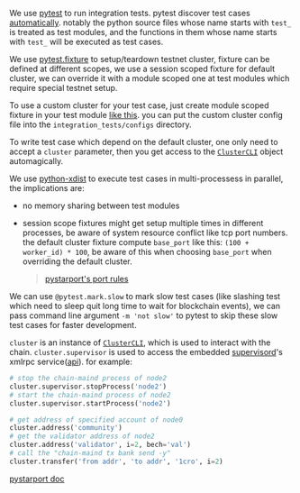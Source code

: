 We use [pytest](https://docs.pytest.org/) to run integration tests. pytest discover test cases
[automatically](https://docs.pytest.org/en/3.0.6/goodpractices.html#conventions-for-python-test-discovery). notably the
python source files whose name starts with `test_` is treated as test modules, and the functions in them whose name
starts with `test_` will be executed as test cases.

We use [pytest.fixture]() to setup/teardown testnet cluster, fixture can be defined at different scopes, we use a
session scoped fixture for default cluster, we can override it with a module scoped one at test modules which require
special testnet setup.

To use a custom cluster for your test case, just create module scoped fixture in your test module [like
this](https://github.com/crypto-com/chain-main/blob/cb0005fd64250e08e4f758138db6a11fcec71d03/integration_tests/test_slashing.py#L17).
you can put the custom cluster config file into the `integration_tests/configs` directory.

To write test case which depend on the default cluster, one only need to accept a `cluster` parameter, then you get
access to the [`ClusterCLI`](../pystarport/pystarport/cluster.py#L38) object automagically.

We use [python-xdist](https://pypi.org/project/pytest-xdist/) to execute test cases in multi-processess in parallel, the
implications are:

- no memory sharing between test modules

- session scope fixtures might get setup multiple times in different processes, be aware of system resource conflict
  like tcp port numbers. the default cluster fixture compute `base_port` like this: `(100 + worker_id) * 100`, be aware
of this when choosing `base_port` when overriding the default cluster.

  > [pystarport's port rules](../pystarport/README.md#port-rules)

We can use `@pytest.mark.slow` to mark slow test cases (like slashing test which need to sleep quit long time to wait
for blockchain events), we can pass command line argument `-m 'not slow'` to pytest to skip these slow test cases for
faster development.

`cluster` is an instance of
[`ClusterCLI`](https://github.com/crypto-com/chain-main/blob/master/pystarport/pystarport/cluster.py#L21), which is used
to interact with the chain. `cluster.supervisor` is used to access the embedded [supervisord](http://supervisord.org/)'s
xmlrpc service([api](http://supervisord.org/api.html)). for example:

```python
# stop the chain-maind process of node2
cluster.supervisor.stopProcess('node2')
# start the chain-maind process of node2
cluster.supervisor.startProcess('node2')

# get address of specified account of node0
cluster.address('community')
# get the validator address of node2
cluster.address('validator', i=2, bech='val')
# call the "chain-maind tx bank send -y"
cluster.transfer('from addr', 'to addr', '1cro', i=2)
```

[pystarport doc](../pystarport/README.md)
